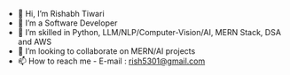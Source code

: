 - 👋 Hi, I’m Rishabh Tiwari
- 👀 I’m a Software Developer
- 🌱 I’m skilled in Python, LLM/NLP/Computer-Vision/AI, MERN Stack, DSA and AWS
- 💞️ I’m looking to collaborate on MERN/AI projects
- 📫 How to reach me - E-mail : rish5301@gmail.com 

<!---
rtango5301/rtango5301 is a ✨ special ✨ repository because its `README.md` (this file) appears on your GitHub profile.
You can click the Preview link to take a look at your changes.
--->
